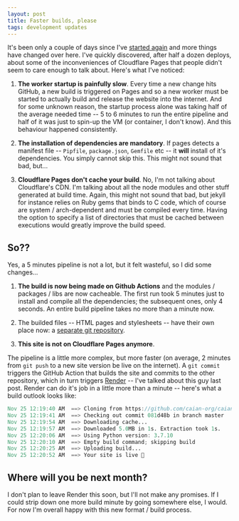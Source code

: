 ```yaml
---
layout: post
title: Faster builds, please
tags: development updates
---
```


It's been only a couple of days since I've [started again][started-again] and
more things have changed over here. I've quickly discovered, after half a dozen
deploys, about some of the inconveniences of Cloudflare Pages that people
didn't seem to care enough to talk about. Here's what I've noticed:

1. __The worker startup is painfully slow__. Every time a new change hits
   GitHub, a new build is triggered on Pages and so a new worker must be
   started to actually build and release the website into the internet. And for
   some unknown reason, the startup process alone was taking half of the
   average needed time -- 5 to 6 minutes to run the entire pipeline and half of
   it was just to spin-up the VM (or container, I don't know). And this
   behaviour happened consistently.

1. __The installation of dependencies are mandatory__. If pages detects a
   manifest file -- `Pipfile`, `package.json`, `Gemfile` etc -- it __will__
   install of it's dependencies. You simply cannot skip this. This might not
   sound that bad, but...

1. __Cloudflare Pages don't cache your build__. No, I'm not talking about
   Cloudflare's CDN. I'm talking about all the node modules and other stuff
   generated at build time. Again, this might not sound that bad, but jekyll
   for instance relies on Ruby gems that binds to C code, which of course are
   system / arch-dependent and must be compiled every time. Having the option
   to specify a list of directories that must be cached between executions
   would greatly improve the build speed.

## So??

Yes, a 5 minutes pipeline is not a lot, but it felt wasteful, so I did some
changes...

1. __The build is now being made on Github Actions__ and the modules / packages
   / libs are now cacheable. The first run took 5 minutes just to install and
   compile all the dependencies; the subsequent ones, only 4 seconds. An entire
   build pipeline takes no more than a minute now.

1. The builded files -- HTML pages and stylesheets -- have their own place now:
   a [separate git repository][sep-git-repo].

1. __This site is not on Cloudflare Pages anymore__.

The pipeline is a little more complex, but more faster (on average, 2 minutes
from `git push` to a new site version be live on the internet). A `git commit`
triggers the GitHub Action that builds the site and commits to the other
repository, which in turn triggers [Render][render] -- I've talked about this
guy last post. Render can do it's job in a little more than a minute -- here's
what a build outlook looks like:

```verilog
Nov 25 12:19:40 AM  ==> Cloning from https://github.com/caian-org/caian.org-dist...
Nov 25 12:19:41 AM  ==> Checking out commit 081d48b in branch master
Nov 25 12:19:54 AM  ==> Downloading cache...
Nov 25 12:19:57 AM  ==> Downloaded 5.0MB in 1s. Extraction took 1s.
Nov 25 12:20:06 AM  ==> Using Python version: 3.7.10
Nov 25 12:20:10 AM  ==> Empty build command; skipping build
Nov 25 12:20:25 AM  ==> Uploading build...
Nov 25 12:20:52 AM  ==> Your site is live 🎉
```

## Where will you be next month?

I don't plan to leave Render this soon, but I'll not make any promises. If I
could strip down one more build minute by going somewhere else, I would. For
now I'm overall happy with this new format / build process.


[started-again]: /blog/2021/11/06/starting-again.html
[sep-git-repo]: https://github.com/caian-org/caian.org-dist
[render]: https://render.com
